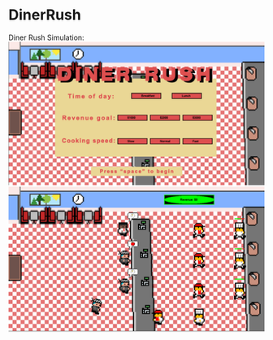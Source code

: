 # DinerRush
Diner Rush Simulation:
![Starting Photo: ](readmeimages/diner.png)
![Simulation Photo: ](readmeimages/diner1.png)
